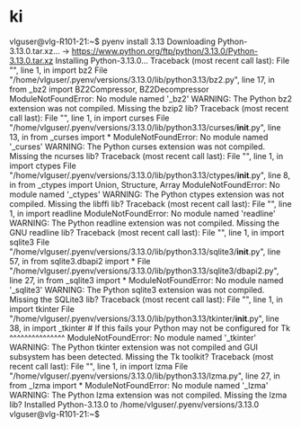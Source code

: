 # ki

vlguser@vlg-R101-21:~$ pyenv install 3.13
Downloading Python-3.13.0.tar.xz...
-> https://www.python.org/ftp/python/3.13.0/Python-3.13.0.tar.xz
Installing Python-3.13.0...
Traceback (most recent call last):
  File "<string>", line 1, in <module>
    import bz2
  File "/home/vlguser/.pyenv/versions/3.13.0/lib/python3.13/bz2.py", line 17, in <module>
    from _bz2 import BZ2Compressor, BZ2Decompressor
ModuleNotFoundError: No module named '_bz2'
WARNING: The Python bz2 extension was not compiled. Missing the bzip2 lib?
Traceback (most recent call last):
  File "<string>", line 1, in <module>
    import curses
  File "/home/vlguser/.pyenv/versions/3.13.0/lib/python3.13/curses/__init__.py", line 13, in <module>
    from _curses import *
ModuleNotFoundError: No module named '_curses'
WARNING: The Python curses extension was not compiled. Missing the ncurses lib?
Traceback (most recent call last):
  File "<string>", line 1, in <module>
    import ctypes
  File "/home/vlguser/.pyenv/versions/3.13.0/lib/python3.13/ctypes/__init__.py", line 8, in <module>
    from _ctypes import Union, Structure, Array
ModuleNotFoundError: No module named '_ctypes'
WARNING: The Python ctypes extension was not compiled. Missing the libffi lib?
Traceback (most recent call last):
  File "<string>", line 1, in <module>
    import readline
ModuleNotFoundError: No module named 'readline'
WARNING: The Python readline extension was not compiled. Missing the GNU readline lib?
Traceback (most recent call last):
  File "<string>", line 1, in <module>
    import sqlite3
  File "/home/vlguser/.pyenv/versions/3.13.0/lib/python3.13/sqlite3/__init__.py", line 57, in <module>
    from sqlite3.dbapi2 import *
  File "/home/vlguser/.pyenv/versions/3.13.0/lib/python3.13/sqlite3/dbapi2.py", line 27, in <module>
    from _sqlite3 import *
ModuleNotFoundError: No module named '_sqlite3'
WARNING: The Python sqlite3 extension was not compiled. Missing the SQLite3 lib?
Traceback (most recent call last):
  File "<string>", line 1, in <module>
    import tkinter
  File "/home/vlguser/.pyenv/versions/3.13.0/lib/python3.13/tkinter/__init__.py", line 38, in <module>
    import _tkinter # If this fails your Python may not be configured for Tk
    ^^^^^^^^^^^^^^^
ModuleNotFoundError: No module named '_tkinter'
WARNING: The Python tkinter extension was not compiled and GUI subsystem has been detected. Missing the Tk toolkit?
Traceback (most recent call last):
  File "<string>", line 1, in <module>
    import lzma
  File "/home/vlguser/.pyenv/versions/3.13.0/lib/python3.13/lzma.py", line 27, in <module>
    from _lzma import *
ModuleNotFoundError: No module named '_lzma'
WARNING: The Python lzma extension was not compiled. Missing the lzma lib?
Installed Python-3.13.0 to /home/vlguser/.pyenv/versions/3.13.0
vlguser@vlg-R101-21:~$ 
